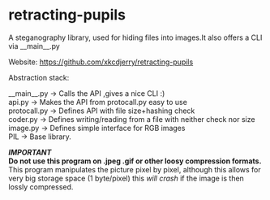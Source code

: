 # retracting-pupils
A steganography library, used for hiding files into images.It also offers a CLI via \_\_main\_\_.py

Website: https://github.com/xkcdjerry/retracting-pupils

Abstraction stack:  

\_\_main\_\_.py    -> Calls the API ,gives a nice CLI :)  
api.py             -> Makes the API from protocall.py easy to use  
protocall.py       -> Defines API with file size+hashing check  
coder.py           -> Defines writing/reading from a file with neither check nor size  
image.py           -> Defines simple interface for RGB images  
PIL                -> Base library.  

***IMPORTANT***  
**Do not use this program on .jpeg .gif or other loosy compression formats.**  
This program manipulates the picture pixel by pixel, although this allows for very big storage space (1 byte/pixel) this *will crash* if the image is then lossly compressed.
